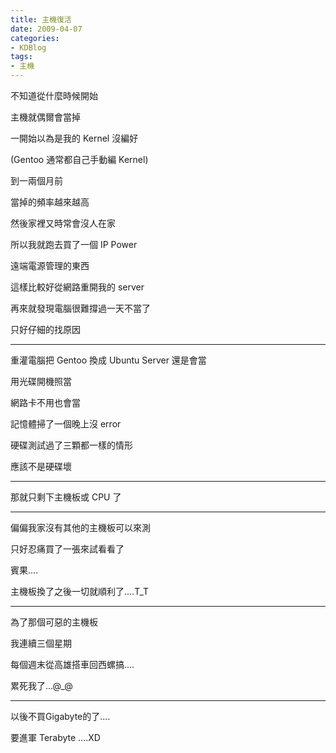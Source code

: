 ```yaml
---
title: 主機復活
date: 2009-04-07
categories:
- KDBlog
tags:
- 主機
---
```

不知道從什麼時候開始

主機就偶爾會當掉

一開始以為是我的 Kernel 沒編好

(Gentoo 通常都自己手動編 Kernel)

到一兩個月前

當掉的頻率越來越高

然後家裡又時常會沒人在家

所以我就跑去買了一個 IP Power

遠端電源管理的東西

這樣比較好從網路重開我的 server

再來就發現電腦很難撐過一天不當了

只好仔細的找原因

---

重灌電腦把 Gentoo 換成 Ubuntu Server 還是會當

用光碟開機照當

網路卡不用也會當

記憶體掃了一個晚上沒 error

硬碟測試過了三顆都一樣的情形

應該不是硬碟壞

---

那就只剩下主機板或 CPU 了

---

偏偏我家沒有其他的主機板可以來測

只好忍痛買了一張來試看看了

賓果....

主機板換了之後一切就順利了....T_T

---

為了那個可惡的主機板

我連續三個星期

每個週末從高雄搭車回西螺搞....

累死我了...@_@

---

以後不買Gigabyte的了....

要進軍 Terabyte ....XD

